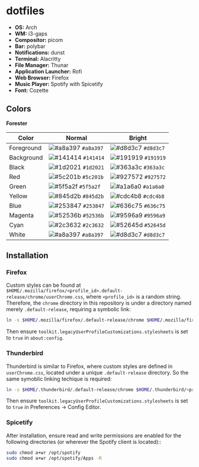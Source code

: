 # dotfiles

- **OS:** Arch
- **WM:** i3-gaps
- **Compositor:** picom
- **Bar:** polybar
- **Notifications:** dunst
- **Terminal:** Alacritty
- **File Manager:** Thunar
- **Application Launcher:** Rofi
- **Web Browser:** Firefox
- **Music Player:** Spotify with Spicetify
- **Font:** Cozette

## Colors

**Forester**

|Color      |Normal                                                                    |Bright                                                                    |
|-----------|--------------------------------------------------------------------------|--------------------------------------------------------------------------|
|Foreground |![#a8a397](https://via.placeholder.com/15/a8a397/000000?text=+) `#a8a397` |![#d8d3c7](https://via.placeholder.com/15/d8d3c7/000000?text=+) `#d8d3c7` |
|Background |![#141414](https://via.placeholder.com/15/141414/000000?text=+) `#141414` |![#191919](https://via.placeholder.com/15/191919/000000?text=+) `#191919` |
|Black      |![#1d2021](https://via.placeholder.com/15/1d2021/000000?text=+) `#1d2021` |![#363a3c](https://via.placeholder.com/15/363a3c/000000?text=+) `#363a3c` |
|Red        |![#5c201b](https://via.placeholder.com/15/5c201b/000000?text=+) `#5c201b` |![#927572](https://via.placeholder.com/15/927572/000000?text=+) `#927572` |
|Green      |![#5f5a2f](https://via.placeholder.com/15/5f5a2f/000000?text=+) `#5f5a2f` |![#a1a6a0](https://via.placeholder.com/15/a1a6a0/000000?text=+) `#a1a6a0` |
|Yellow     |![#845d2b](https://via.placeholder.com/15/845d2b/000000?text=+) `#845d2b` |![#cdc4b8](https://via.placeholder.com/15/cdc4b8/000000?text=+) `#cdc4b8` |
|Blue       |![#253847](https://via.placeholder.com/15/253847/000000?text=+) `#253847` |![#636c75](https://via.placeholder.com/15/636c75/000000?text=+) `#636c75` |
|Magenta    |![#52536b](https://via.placeholder.com/15/52536b/000000?text=+) `#52536b` |![#9596a9](https://via.placeholder.com/15/9596a9/000000?text=+) `#9596a9` |
|Cyan       |![#2c3632](https://via.placeholder.com/15/2c3632/000000?text=+) `#2c3632` |![#52645d](https://via.placeholder.com/15/52645d/000000?text=+) `#52645d` |
|White      |![#a8a397](https://via.placeholder.com/15/a8a397/000000?text=+) `#a8a397` |![#d8d3c7](https://via.placeholder.com/15/d8d3c7/000000?text=+) `#d8d3c7` |

## Installation

### Firefox

Custom styles can be found at `$HOME/.mozilla/firefox/<profile_id>.default-release/chrome/userChrome.css`, where `<profile_id>` is a random string. Therefore, the `chrome` directory in this repository is under a directory named merely `.default-release`, requiring a symbolic link:


```bash
ln -s $HOME/.mozilla/firefox/.default-release/chrome $HOME/.mozilla/firefox/<profile_id>.default-release/chrome
```

Then ensure `toolkit.legacyUserProfileCustomizations.stylesheets` is set to `true` in `about:config`.

### Thunderbird

Thunderbird is similar to Firefox, where custom styles are defined in `userChrome.css`, located under a unique `.default-release` directory. So the same symoblic linking techique is required:

```bash
ln -s $HOME/.thunderbird/.default-release/chrome $HOME/.thunderbird/<profile_id>.default-release/chrome
```

Then ensure `toolkit.legacyUserProfileCustomizations.stylesheets` is set to `true` in Preferences -> Config Editor.

### Spicetify

After installation, ensure read and write permissions are enabled for the following directories (or wherever the Spotify client is located)::

```bash
sudo chmod a+wr /opt/spotify
sudo chmod a+wr /opt/spotify/Apps -R
```
